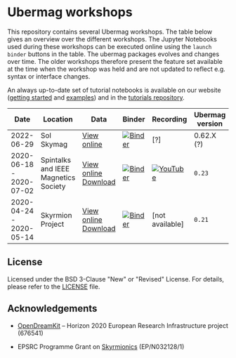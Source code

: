 # Ubermag workshops

This repository contains several Ubermag workshops. The table below gives an overview over the different workshops. The Jupyter Notebooks used during these workshops can be executed online using the `launch binder` buttons in the table. The ubermag packages evolves and changes over time. The older workshops therefore present the feature set available at the time when the workshop was held and are not updated to reflect e.g. syntax or interface changes.

An always up-to-date set of tutorial notebooks is available on our website ([getting started](https://ubermag.github.io/getting-started/index.html) and [examples](https://ubermag.github.io/examples/index.html)) and in the [tutorials repository](https://github.com/ubermag/tutorials).


| Date | Location | Data | Binder | Recording | Ubermag version |
| ---- | -------- | ---- | ------ | --------- | --------------- |
| 2022-06-29 | Sol Skymag | [View online](https://github.com/lang-m/ubermag-workshop-rearrangement/tree/2022-06-29) | [![Binder](https://mybinder.org/badge_logo.svg)](https://mybinder.org/v2/gh/lang-m/ubermag-workshop-rearrangement/2022-06-29?urlpath=lab/tree/tutorials/index.ipynb) | [?] | 0.62.X (?) |
| 2020-06-18 - 2020-07-02 | Spintalks and IEEE Magnetics Society | [View online](https://github.com/lang-m/ubermag-workshop-rearrangement/tree/2020-06-18_2020-07-02) [Download](https://github.com/lang-m/ubermag-workshop-rearrangement/releases/tag/2020-06-18_v1) | [![Binder](https://mybinder.org/badge_logo.svg)](https://mybinder.org/v2/gh/lang-m/ubermag-workshop-rearrangement/2020-06-18_2020-07-02?urlpath=lab/tree/tutorials/index.ipynb) | [![YouTube](https://img.shields.io/badge/YouTube-ubermag-red)](https://www.youtube.com/channel/UC7MSqVQSMFV42R1jAYmKGLg) | `0.23` |
| 2020-04-24 - 2020-05-14 | Skyrmion Project | [View online](https://github.com/lang-m/ubermag-workshop-rearrangement/tree/2020-04-25_2020-05-14) [Download](https://github.com/lang-m/ubermag-workshop-rearrangement/releases/tag/2020-04-24_v1) | [![Binder](https://mybinder.org/badge_logo.svg)](https://mybinder.org/v2/gh/lang-m/ubermag-workshop-rearrangement/2020-04-25_2020-05-17?urlpath=lab/tree/tutorials/index.ipynb) | [not available] | `0.21` |



## License

Licensed under the BSD 3-Clause "New" or "Revised" License. For details, please refer to the [LICENSE](LICENSE) file.

## Acknowledgements

- [OpenDreamKit](http://opendreamkit.org/) – Horizon 2020 European Research Infrastructure project (676541)

- EPSRC Programme Grant on [Skyrmionics](http://www.skyrmions.ac.uk) (EP/N032128/1)
